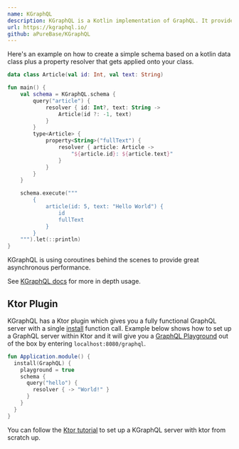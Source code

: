 ```yaml
---
name: KGraphQL
description: KGraphQL is a Kotlin implementation of GraphQL. It provides a rich DSL to set up the GraphQL schema.
url: https://kgraphql.io/
github: aPureBase/KGraphQL
---
```


Here's an example on how to create a simple schema based on a kotlin data class plus a property resolver that gets applied onto your class.

```kotlin
data class Article(val id: Int, val text: String)

fun main() {
    val schema = KGraphQL.schema {
        query("article") {
            resolver { id: Int?, text: String ->
                Article(id ?: -1, text)
            }
        }
        type<Article> {
            property<String>("fullText") {
                resolver { article: Article ->
                    "${article.id}: ${article.text}"
                }
            }
        }
    }

    schema.execute("""
        {
            article(id: 5, text: "Hello World") {
                id
                fullText
            }
        }
    """).let(::println)
}
```

KGraphQL is using coroutines behind the scenes to provide great asynchronous performance.

See [KGraphQL docs](https://kgraphql.io/Installation/) for more in depth usage.

## Ktor Plugin

KGraphQL has a Ktor plugin which gives you a fully functional GraphQL server with a single [install](https://ktor.io/docs/zfeatures.html) function call. Example below shows how to set up a GraphQL server within Ktor and it will give you a [GraphQL Playground](https://github.com/graphql/graphql-playground) out of the box by entering `localhost:8080/graphql`.

```kotlin
fun Application.module() {
  install(GraphQL) {
    playground = true
    schema {
      query("hello") {
        resolver { -> "World!" }
      }
    }
  }
}
```

You can follow the [Ktor tutorial](https://kgraphql.io/Tutorials/ktor/) to set up a KGraphQL server with ktor from scratch up.
